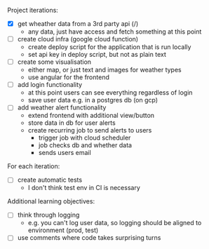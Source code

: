 Project iterations:
- [x] get wheather data from a 3rd party api (/)
    - any data, just have access and fetch something at this point
- [ ] create cloud infra (google cloud function)
    - create deploy script for the application that is run locally
    - set api key in deploy script, but not as plain text
- [ ] create some visualisation
    - either map, or just text and images for weather types
    - use angular for the frontend
- [ ] add login functionality
    - at this point users can see everything regardless of login
    - save user data e.g. in a postgres db (on gcp)
- [ ] add weather alert functionality
    - extend frontend with additional view/button
    - store data in db for user alerts
    - create recurring job to send alerts to users
        - trigger job with cloud scheduler
        - job checks db and whether data
        - sends users email

For each iteration:
- [ ] create automatic tests
    - I don't think test env in CI is necessary

Additional learning objectives:
- [ ] think through logging
    - e.g. you can't log user data, so logging should be aligned to environment (prod, test)
- [ ] use comments where code takes surprising turns